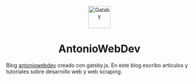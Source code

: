 <p align="center">
  <a href="https://antonioweb.dev">
    <img alt="Gatsby" src="https://antonioweb.dev/images/image-og.png" width="60" />
  </a>
</p>
<h1 align="center">
  AntonioWebDev
</h1>

<p>
  Blog <a href="https://antonioweb.dev">antoniowebdev</a> creado con gatsby.js. En este blog escribo artículos y tutoriales sobre desarrollo web y web scraping.
</p>
